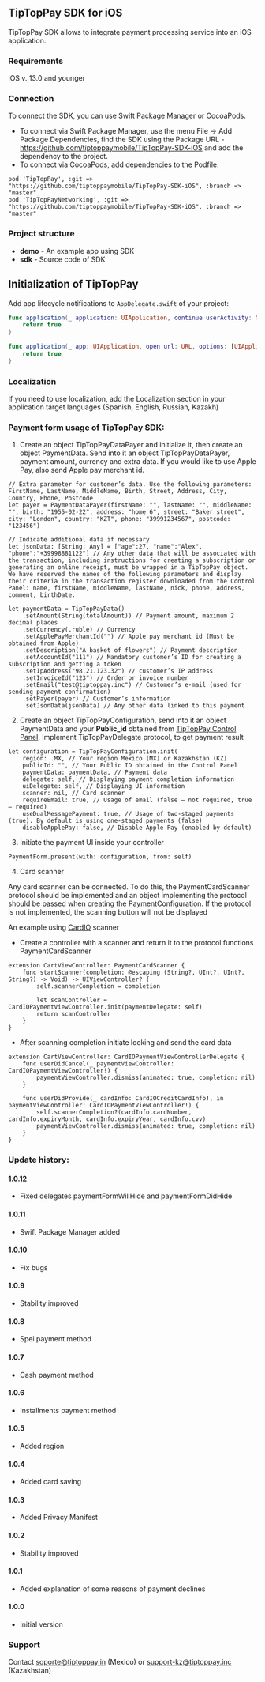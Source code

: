 ## TipTopPay SDK for iOS 

TipTopPay SDK allows to integrate payment processing service into an iOS application.

### Requirements
iOS v. 13.0 and younger

### Connection
To connect the SDK, you can use Swift Package Manager or CocoaPods.

* To connect via Swift Package Manager, use the menu File -> Add Package Dependencies, find the SDK using the Package URL - https://github.com/tiptoppaymobile/TipTopPay-SDK-iOS and add the dependency to the project.
* To connect via CocoaPods, add dependencies to the Podfile:

```
pod 'TipTopPay', :git =>  "https://github.com/tiptoppaymobile/TipTopPay-SDK-iOS", :branch => "master"
pod 'TipTopPayNetworking', :git =>  "https://github.com/tiptoppaymobile/TipTopPay-SDK-iOS", :branch => "master"
```

### Project structure

* **demo** - An example app using SDK
* **sdk** - Source code of SDK

## Initialization of TipTopPay 

Add app lifecycle notifications to `AppDelegate.swift` of your project:

```swift
func application(_ application: UIApplication, continue userActivity: NSUserActivity, restorationHandler: @escaping ([UIUserActivityRestoring]?) -> Void) -> Bool {
    return true
}

func application(_ app: UIApplication, open url: URL, options: [UIApplication.OpenURLOptionsKey : Any] = [:]) -> Bool {
    return true
}
```

### Localization

If you need to use localization, add the Localization section in your application target languages (Spanish, English, Russian, Kazakh)

### Payment form usage of TipTopPay SDK:

1. Create an object TipTopPayDataPayer and initialize it, then create an object PaymentData. Send into it an object TipTopPayDataPayer, payment amount, currency and extra data. If you would like to use Apple Pay, also send Apple pay merchant id.

```
// Extra parameter for customer’s data. Use the following parameters: FirstName, LastName, MiddleName, Birth, Street, Address, City, Country, Phone, Postcode
let payer = PaymentDataPayer(firstName: "", lastName: "", middleName: "", birth: "1955-02-22", address: "home 6", street: "Baker street", city: "London", country: "KZT", phone: "39991234567", postcode: "123456")
    
// Indicate additional data if necessary
let jsonData: [String: Any] = ["age":27, "name":"Alex", "phone":"+39998881122"] // Any other data that will be associated with the transaction, including instructions for creating a subscription or generating an online receipt, must be wrapped in a TipTopPay object. We have reserved the names of the following parameters and display their criteria in the transaction register downloaded from the Control Panel: name, firstName, middleName, lastName, nick, phone, address, comment, birthDate.

let paymentData = TipTopPayData() 
    .setAmount(String(totalAmount)) // Payment amount, maximum 2 decimal places 
    .setCurrency(.ruble) // Currency
    .setApplePayMerchantId("") // Apple pay merchant id (Must be obtained from Apple)
    .setDescription("A basket of flowers") // Payment description
    .setAccountId("111") // Mandatory customer’s ID for creating a subscription and getting a token 
    .setIpAddress("98.21.123.32") // customer’s IP address
    .setInvoiceId("123") // Order or invoice number
    .setEmail("test@tiptoppay.inc") // Customer’s e-mail (used for sending payment confirmation)
    .setPayer(payer) // Customer’s information
    .setJsonData(jsonData) // Any other data linked to this payment                    
```

2. Create an object TipTopPayConfiguration, send into it an object PaymentData and your **Public_id** obtained from [TipTopPay Control Panel](https://merchant.tiptoppay.kz/). Implement TipTopPayDelegate protocol, to get payment result

```
let configuration = TipTopPayConfiguration.init(
    region: .MX, // Your region Mexico (MX) or Kazakhstan (KZ)    
    publicId: "", // Your Public ID obtained in the Control Panel
    paymentData: paymentData, // Payment data
    delegate: self, // Displaying payment completion information
    uiDelegate: self, // Displaying UI information
    scanner: nil, // Card scanner
    requireEmail: true, // Usage of email (false – not required, true – required)
    useDualMessagePayment: true, // Usage of two-staged payments (true). By default is using one-staged payments (false)
    disableApplePay: false, // Disable Apple Pay (enabled by default)
```

3. Initiate the payment UI inside your controller 

```
PaymentForm.present(with: configuration, from: self)
```

4. Card scanner

Any card scanner can be connected. To do this, the PaymentCardScanner protocol should be implemented and an object implementing the protocol should be passed when creating the PaymentConfiguration. If the protocol is not implemented, the scanning button will not be displayed

An example using [CardIO](https://github.com/card-io/card.io-iOS-SDK) scanner

* Create a controller with a scanner and return it to the protocol functions PaymentCardScanner
```
extension CartViewController: PaymentCardScanner {
    func startScanner(completion: @escaping (String?, UInt?, UInt?, String?) -> Void) -> UIViewController? {
        self.scannerCompletion = completion
        
        let scanController = CardIOPaymentViewController.init(paymentDelegate: self)
        return scanController
    }
}
```
* After scanning completion initiate locking and send the card data
```
extension CartViewController: CardIOPaymentViewControllerDelegate {
    func userDidCancel(_ paymentViewController: CardIOPaymentViewController!) {
        paymentViewController.dismiss(animated: true, completion: nil)
    }
    
    func userDidProvide(_ cardInfo: CardIOCreditCardInfo!, in paymentViewController: CardIOPaymentViewController!) {
        self.scannerCompletion?(cardInfo.cardNumber, cardInfo.expiryMonth, cardInfo.expiryYear, cardInfo.cvv)
        paymentViewController.dismiss(animated: true, completion: nil)
    }
}
```

### Update history:

#### 1.0.12
* Fixed delegates paymentFormWillHide and paymentFormDidHide

#### 1.0.11
* Swift Package Manager added

#### 1.0.10
* Fix bugs

#### 1.0.9
* Stability improved

#### 1.0.8
* Spei payment method

#### 1.0.7
* Cash payment method

#### 1.0.6
* Installments payment method

#### 1.0.5
* Added region

#### 1.0.4
* Added card saving

#### 1.0.3
* Added Privacy Manifest

#### 1.0.2
* Stability improved

#### 1.0.1
* Added explanation of some reasons of payment declines

#### 1.0.0
* Initial version

### Support

Contact soporte@tiptoppay.in (Mexico) or support-kz@tiptoppay.inc (Kazakhstan)

